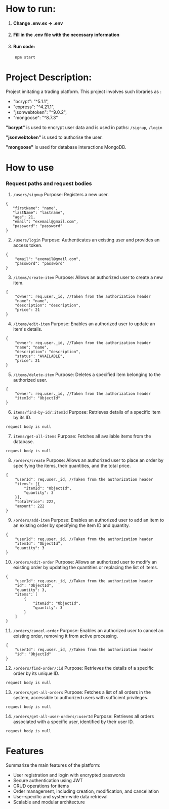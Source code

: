 
# **How to run:**
1. #### Change .env.ex -> .env
2. #### Fill in the **.env** file with the necessary information
3. #### Run code:
```
    npm start
```

# Project Description:
Project imitating a trading platform. This project involves such libraries as : 
- "bcrypt": "^5.1.1",
- "express": "^4.21.1",
- "jsonwebtoken": "^9.0.2",
- "mongoose": "^8.7.3"

**"bcrypt"** is used to encrypt user data and is used in paths: `/signup`, `/login`

**"jsonwebtoken"** is used to authorise the user.

**"mongoose"**  is used for database interactions MongoDB.

# How to use
### Request paths and request bodies

 1. `/users/signup`
Purpose: Registers a new user.
 ```
{
    "firstName": "name", 
    "lastName": "lastname", 
    "age": 21, 
    "email": "exemail@gmail.com", 
    "password": "password"
}
```
 2. `/users/login`
Purpose: Authenticates an existing user and provides an access token.
```
{
    "email": "exemail@gmail.com", 
    "password": "password"
}
```
3. `/items/create-item`
Purpose: Allows an authorized user to create a new item.
```
{
    "owner": req.user._id, //Taken from the authorization header
    "name": "name", 
    "description": "description",
    "price": 21
}
```
4. `/items/edit-item`
Purpose: Enables an authorized user to update an item's details.
```
{
    "owner": req.user._id, //Taken from the authorization header
    "name": "name", 
    "description": "description",
    "status": "AVAILABLE",
    "price": 21
}
```

5. `/items/delete-item`
Purpose: Deletes a specified item belonging to the authorized user.
```
{
    "owner": req.user._id, //Taken from the authorization header
    "itemId": "ObjectId"
}
```
6. `items/find-by-id/:itemId`
Purpose: Retrieves details of a specific item by its ID.
```
request body is null
```

7. `items/get-all-items`
Purpose: Fetches all available items from the database.
```
request body is null
```
8. `/orders/create`
Purpose: Allows an authorized user to place an order by specifying the items, their quantities, and the total price.
```
{
    "userId": req.user._id, //Taken from the authorization header
    "items": [{
        "itemId": "ObjectId",
        "quantity": 3
    }],
    "totalPrice": 222,
    "amount": 222
}
```

9. `/orders/add-item`
Purpose: Enables an authorized user to add an item to an existing order by specifying the item ID and quantity.
```
{
    "userId": req.user._id, //Taken from the authorization header
    "itemId": "ObjectId",
    "quantity": 3
}
```

10. `/orders/edit-order`
Purpose: Allows an authorized user to modify an existing order by updating the quantities or replacing the list of items.
```
{
    "userId": req.user._id, //Taken from the authorization header
    "id": "ObjectId",
    "quantity": 3,
    "items": [
        {
            "itemId": "ObjectId",
            "quantity": 3
        }
    ]
}
```

11. `/orders/cancel-order`
Purpose: Enables an authorized user to cancel an existing order, removing it from active processing.
```
{
    "userId": req.user._id, //Taken from the authorization header
    "id": "ObjectId"
}
```

12. `/orders/find-order/:id`
Purpose: Retrieves the details of a specific order by its unique ID.
```
request body is null
```

13. `/orders/get-all-orders`
Purpose: Fetches a list of all orders in the system, accessible to authorized users with sufficient privileges.

```
request body is null
```

14. `/orders/get-all-user-orders/:userId`
Purpose: Retrieves all orders associated with a specific user, identified by their user ID.
```
request body is null
```

# Features

Summarize the main features of the platform:

* User registration and login with encrypted passwords
* Secure authentication using JWT
* CRUD operations for items
* Order management, including creation, modification, and cancellation
* User-specific and system-wide data retrieval
* Scalable and modular architecture
